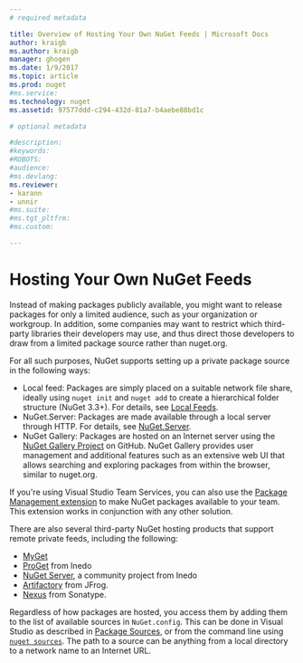 ```yaml
---
# required metadata

title: Overview of Hosting Your Own NuGet Feeds | Microsoft Docs
author: kraigb
ms.author: kraigb
manager: ghogen
ms.date: 1/9/2017
ms.topic: article
ms.prod: nuget
#ms.service:
ms.technology: nuget
ms.assetid: 97577ddd-c294-432d-81a7-b4aebe88bd1c

# optional metadata

#description:
#keywords:
#ROBOTS:
#audience:
#ms.devlang:
ms.reviewer:
- karann
- unnir
#ms.suite:
#ms.tgt_pltfrm:
#ms.custom:

---
```

# Hosting Your Own NuGet Feeds

Instead of making packages publicly available, you might want to release packages for only a limited audience, such as your organization or workgroup. In addition, some companies may want to restrict which third-party libraries their developers may use, and thus direct those developers to draw from a limited package source rather than nuget.org.

For all such purposes, NuGet supports setting up a private package source in the following ways:

- Local feed: Packages are simply placed on a suitable network file share, ideally using `nuget init` and `nuget add` to create a hierarchical folder structure (NuGet 3.3+). For details, see [Local Feeds](../hosting-packages/local-feeds.md).
- NuGet.Server: Packages are made available through a local server through HTTP. For details, see [NuGet.Server](../hosting-packages/NuGet-Server.md).
- NuGet Gallery: Packages are hosted on an Internet server using the [NuGet Gallery Project](https://github.com/NuGet/NuGetGallery/wiki/Hosting-the-NuGet-Gallery-Locally-in-IIS) on GitHub. NuGet Gallery provides user management and additional features such as an extensive web UI that allows searching and exploring packages from within the browser, similar to nuget.org.

If you're using Visual Studio Team Services, you can also use the [Package Management extension](https://marketplace.visualstudio.com/items?itemName=ms.feed) to make NuGet packages available to your team. This extension works in conjunction with any other solution.

There are also several third-party NuGet hosting products that support remote private feeds, including the following:

- [MyGet](http://myget.org)
- [ProGet](http://inedo.com/proget) from Inedo
- [NuGet Server](http://nugetserver.net/), a community project from Inedo
- [Artifactory](https://www.jfrog.com/artifactory/) from JFrog.
- [Nexus](http://www.sonatype.org/nexus/) from Sonatype.

Regardless of how packages are hosted, you access them by adding them to the list of available sources in `NuGet.config`. This can be done in Visual Studio as described in [Package Sources](../tools/package-manager-ui.md#package-sources), or from the command line using [`nuget sources`](../tools/nuget-exe-cli-reference.md#sources). The path to a source can be anything from a local directory to a network name to an Internet URL.
